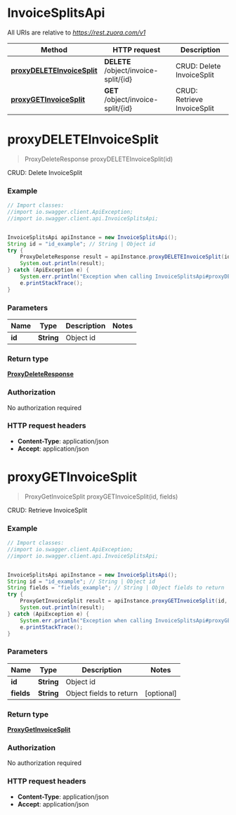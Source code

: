 # InvoiceSplitsApi

All URIs are relative to *https://rest.zuora.com/v1*

Method | HTTP request | Description
------------- | ------------- | -------------
[**proxyDELETEInvoiceSplit**](InvoiceSplitsApi.md#proxyDELETEInvoiceSplit) | **DELETE** /object/invoice-split/{id} | CRUD: Delete InvoiceSplit
[**proxyGETInvoiceSplit**](InvoiceSplitsApi.md#proxyGETInvoiceSplit) | **GET** /object/invoice-split/{id} | CRUD: Retrieve InvoiceSplit


<a name="proxyDELETEInvoiceSplit"></a>
# **proxyDELETEInvoiceSplit**
> ProxyDeleteResponse proxyDELETEInvoiceSplit(id)

CRUD: Delete InvoiceSplit



### Example
```java
// Import classes:
//import io.swagger.client.ApiException;
//import io.swagger.client.api.InvoiceSplitsApi;


InvoiceSplitsApi apiInstance = new InvoiceSplitsApi();
String id = "id_example"; // String | Object id
try {
    ProxyDeleteResponse result = apiInstance.proxyDELETEInvoiceSplit(id);
    System.out.println(result);
} catch (ApiException e) {
    System.err.println("Exception when calling InvoiceSplitsApi#proxyDELETEInvoiceSplit");
    e.printStackTrace();
}
```

### Parameters

Name | Type | Description  | Notes
------------- | ------------- | ------------- | -------------
 **id** | **String**| Object id |

### Return type

[**ProxyDeleteResponse**](ProxyDeleteResponse.md)

### Authorization

No authorization required

### HTTP request headers

 - **Content-Type**: application/json
 - **Accept**: application/json

<a name="proxyGETInvoiceSplit"></a>
# **proxyGETInvoiceSplit**
> ProxyGetInvoiceSplit proxyGETInvoiceSplit(id, fields)

CRUD: Retrieve InvoiceSplit



### Example
```java
// Import classes:
//import io.swagger.client.ApiException;
//import io.swagger.client.api.InvoiceSplitsApi;


InvoiceSplitsApi apiInstance = new InvoiceSplitsApi();
String id = "id_example"; // String | Object id
String fields = "fields_example"; // String | Object fields to return
try {
    ProxyGetInvoiceSplit result = apiInstance.proxyGETInvoiceSplit(id, fields);
    System.out.println(result);
} catch (ApiException e) {
    System.err.println("Exception when calling InvoiceSplitsApi#proxyGETInvoiceSplit");
    e.printStackTrace();
}
```

### Parameters

Name | Type | Description  | Notes
------------- | ------------- | ------------- | -------------
 **id** | **String**| Object id |
 **fields** | **String**| Object fields to return | [optional]

### Return type

[**ProxyGetInvoiceSplit**](ProxyGetInvoiceSplit.md)

### Authorization

No authorization required

### HTTP request headers

 - **Content-Type**: application/json
 - **Accept**: application/json

